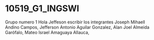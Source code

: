 # 10519_G1_INGSWI
Grupo numero 1
Hola Jeffeson escribir los integrantes
Joseph Mihaell Andino Campos,
Jefferson Antonio Aguilar Gonzalez,
Alan Joel Almeida Garófalo,
Mateo Israel Amaguaya Allauca,
